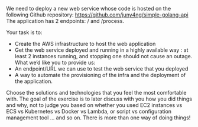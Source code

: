 We need to deploy a new web service whose code is hosted on the following Github
repository: https://github.com/juny4ng/simple-golang-api
The application has 2 endpoints:  / and /process.

Your task is to:

- Create the AWS infrastructure to host the web application
- Get the web service deployed and running in a highly available way : at least 2 instances running, and stopping one
  should not cause an outage.
  What we’d like you to provide us:
- An endpoint/URL we can use to test the web service that you deployed
- A way to automate the provisioning of the infra and the deployment of the application.

Choose the solutions and technologies that you feel the most comfortable with. The goal of the exercise is to later
discuss with you how you did things and why, not to judge you based on whether you used EC2 instances vs ECS vs
Kubernetes vs Docker vs Lambda, or script vs configuration management tool … and so on. There is more than one way of
doing things!
